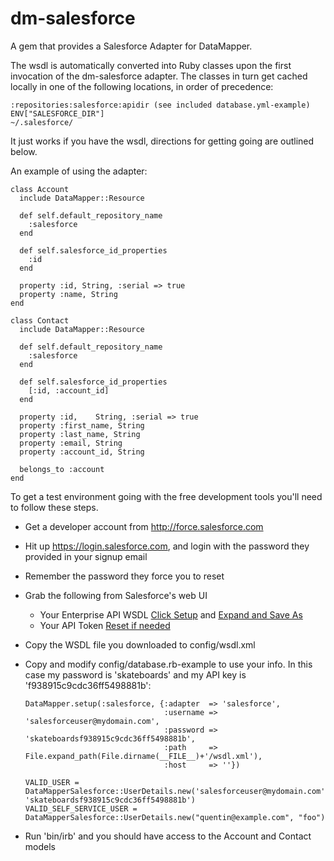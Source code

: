 dm-salesforce
=============

A gem that provides a Salesforce Adapter for DataMapper.

The wsdl is automatically converted into Ruby classes upon the first
invocation of the dm-salesforce adapter.  The classes in turn get
cached locally in one of the following locations, in order of
precedence:

    :repositories:salesforce:apidir (see included database.yml-example)
    ENV["SALESFORCE_DIR"]
    ~/.salesforce/

It just works if you have the wsdl, directions for getting going are
outlined below.

An example of using the adapter:

    class Account
      include DataMapper::Resource

      def self.default_repository_name
        :salesforce
      end

      def self.salesforce_id_properties
        :id
      end

      property :id, String, :serial => true
      property :name, String
    end

    class Contact
      include DataMapper::Resource

      def self.default_repository_name
        :salesforce
      end

      def self.salesforce_id_properties
        [:id, :account_id]
      end

      property :id,    String, :serial => true
      property :first_name, String
      property :last_name, String
      property :email, String
      property :account_id, String

      belongs_to :account
    end


To get a test environment going with the free development tools you'll need to follow these steps.


* Get a developer account from http://force.salesforce.com
* Hit up https://login.salesforce.com, and login with the password they provided in your signup email
* Remember the password they force you to reset
* Grab the following from Salesforce's web UI
    *  Your Enterprise API WSDL [Click Setup][setup] and [Expand and Save As][getwsdl]
    *  Your API Token [Reset if needed][gettoken]
* Copy the WSDL file you downloaded to config/wsdl.xml
*   Copy and modify config/database.rb-example to use your info.  In this case my password is 'skateboards' and my API key is 'f938915c9cdc36ff5498881b':

        DataMapper.setup(:salesforce, {:adapter  => 'salesforce',
                                       :username => 'salesforceuser@mydomain.com',
                                       :password => 'skateboardsf938915c9cdc36ff5498881b',
                                       :path     => File.expand_path(File.dirname(__FILE__)+'/wsdl.xml'),
                                       :host     => ''})

        VALID_USER = DataMapperSalesforce::UserDetails.new('salesforceuser@mydomain.com', 'skateboardsf938915c9cdc36ff5498881b')
        VALID_SELF_SERVICE_USER = DataMapperSalesforce::UserDetails.new("quentin@example.com", "foo")
* Run 'bin/irb' and you should have access to the Account and Contact models

[setup]: http://img.skitch.com/20090204-gaxdfxbi1emfita5dax48ids4m.jpg "Click on Setup"
[getwsdl]: http://img.skitch.com/20090204-nhurnuxwf5g3ufnjk2xkfjc5n4.jpg "Expand and Save"
[gettoken]: http://img.skitch.com/20090204-mnt182ce7bc4seecqbrjjxjbef.jpg "You can reset your token here"
